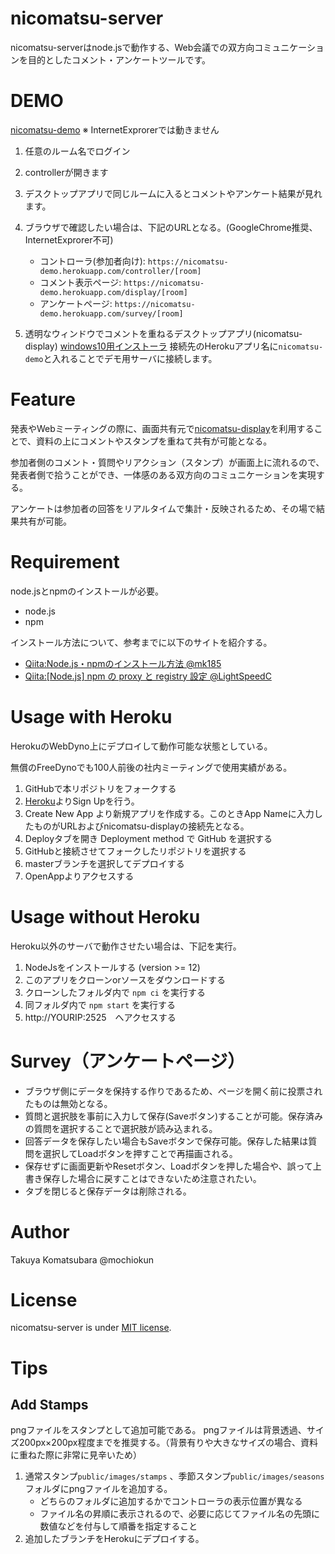 # nicomatsu-server
nicomatsu-serverはnode.jsで動作する、Web会議での双方向コミュニケーションを目的としたコメント・アンケートツールです。


# DEMO
[nicomatsu-demo](https://nicomatsu-demo.herokuapp.com)
※ InternetExprorerでは動きません
1. 任意のルーム名でログイン
2. controllerが開きます
3. デスクトップアプリで同じルームに入るとコメントやアンケート結果が見れます。
4. ブラウザで確認したい場合は、下記のURLとなる。(GoogleChrome推奨、InternetExprorer不可)
   * コントローラ(参加者向け): `https://nicomatsu-demo.herokuapp.com/controller/[room]`
   * コメント表示ページ: `https://nicomatsu-demo.herokuapp.com/display/[room]`
   * アンケートページ: `https://nicomatsu-demo.herokuapp.com/survey/[room]`

5. 透明なウィンドウでコメントを重ねるデスクトップアプリ(nicomatsu-display)
[windows10用インストーラ](https://github.com/mochiokun/nicomatsu-display/archive/refs/tags/installer_win10_v1.0.0.zip)
接続先のHerokuアプリ名に`nicomatsu-demo`と入れることでデモ用サーバに接続します。

# Feature
発表やWebミーティングの際に、画面共有元で[nicomatsu-display](https://github.com/mochiokun/nicomatsu-display)を利用することで、資料の上にコメントやスタンプを重ねて共有が可能となる。

参加者側のコメント・質問やリアクション（スタンプ）が画面上に流れるので、発表者側で拾うことができ、一体感のある双方向のコミュニケーションを実現する。

アンケートは参加者の回答をリアルタイムで集計・反映されるため、その場で結果共有が可能。


# Requirement
node.jsとnpmのインストールが必要。
* node.js
* npm

インストール方法について、参考までに以下のサイトを紹介する。
* [Qiita:Node.js・npmのインストール方法 @mk185](https://qiita.com/mk185/items/7ad004bf202f400daea1)
* [Qiita:[Node.js] npm の proxy と registry 設定 @LightSpeedC](https://qiita.com/LightSpeedC/items/b273735e909bd381bcf1)


# Usage with Heroku
HerokuのWebDyno上にデプロイして動作可能な状態としている。

無償のFreeDynoでも100人前後の社内ミーティングで使用実績がある。

1. GitHubで本リポジトリをフォークする
2. [Heroku](https://id.heroku.com/login)よりSign Upを行う。
3. Create New App より新規アプリを作成する。このときApp Nameに入力したものがURLおよびnicomatsu-displayの接続先となる。
4. Deployタブを開き Deployment method で GitHub を選択する
5. GitHubと接続させてフォークしたリポジトリを選択する
6. masterブランチを選択してデプロイする
7. OpenAppよりアクセスする


# Usage without Heroku
Heroku以外のサーバで動作させたい場合は、下記を実行。

1. NodeJsをインストールする (version >= 12)
2. このアプリをクローンorソースをダウンロードする
3. クローンしたフォルダ内で `npm ci` を実行する
4. 同フォルダ内で `npm start` を実行する
5. http://YOURIP:2525　へアクセスする

# Survey（アンケートページ）
* ブラウザ側にデータを保持する作りであるため、ページを開く前に投票されたものは無効となる。
* 質問と選択肢を事前に入力して保存(Saveボタン)することが可能。保存済みの質問を選択することで選択肢が読み込まれる。
* 回答データを保存したい場合もSaveボタンで保存可能。保存した結果は質問を選択してLoadボタンを押すことで再描画される。
* 保存せずに画面更新やResetボタン、Loadボタンを押した場合や、誤って上書き保存した場合に戻すことはできないため注意されたい。
* タブを閉じると保存データは削除される。

# Author
Takuya Komatsubara @mochiokun

# License
nicomatsu-server is under [MIT license](https://en.wikipedia.org/wiki/MIT_License).

# Tips
## Add Stamps
pngファイルをスタンプとして追加可能である。
pngファイルは背景透過、サイズ200px×200px程度までを推奨する。（背景有りや大きなサイズの場合、資料に重ねた際に非常に見辛いため）

1. 通常スタンプ`public/images/stamps` 、季節スタンプ`public/images/seasons` フォルダにpngファイルを追加する。
    * どちらのフォルダに追加するかでコントローラの表示位置が異なる
    * ファイル名の昇順に表示されるので、必要に応じてファイル名の先頭に数値などを付与して順番を指定すること
2. 追加したブランチをHerokuにデプロイする。
